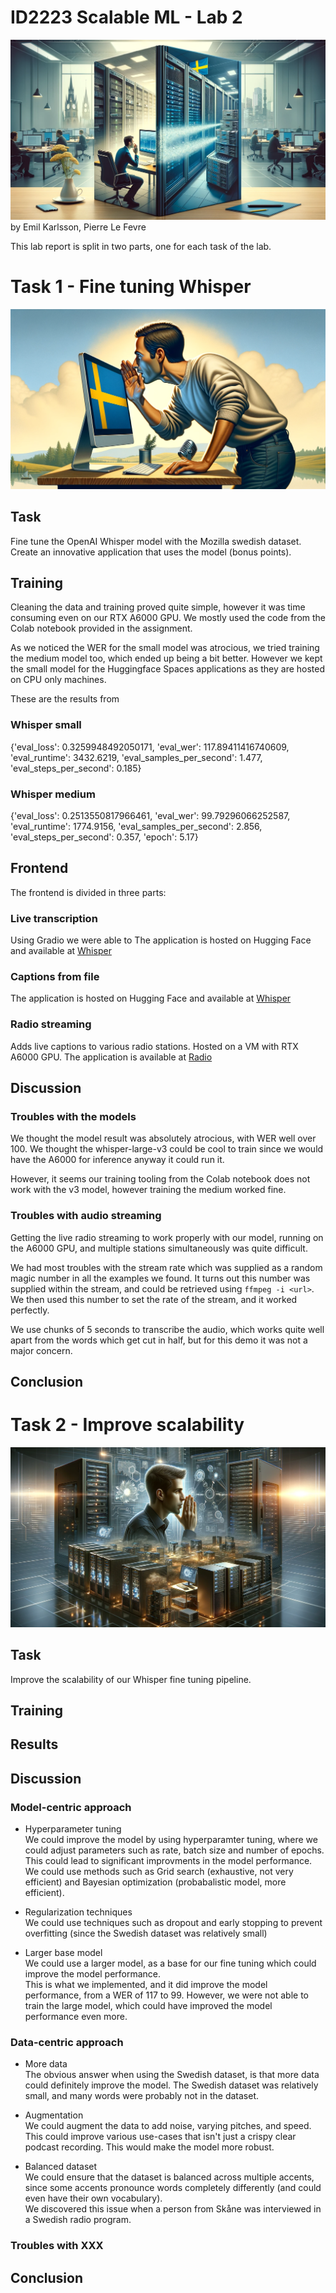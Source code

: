 # ID2223 Scalable ML - Lab 2
![scientist ](assets/lab2.png)
by Emil Karlsson, Pierre Le Fevre

This lab report is split in two parts, one for each task of the lab.

# Task 1 - Fine tuning Whisper
![man whispering at big server](./assets/task1.png)

## Task
Fine tune the OpenAI Whisper model with the Mozilla swedish dataset. Create an innovative application that uses the model (bonus points).

## Training
Cleaning the data and training proved quite simple, however it was time consuming even on our RTX A6000 GPU. We mostly used the code from the Colab notebook provided in the assignment. 

As we noticed the WER for the small model was atrocious, we tried training the medium model too, which ended up being a bit better. However we kept the small model for the Huggingface Spaces applications as they are hosted on CPU only machines.

These are the results from 
### Whisper small
{'eval_loss': 0.3259948492050171, 'eval_wer': 117.89411416740609, 'eval_runtime': 3432.6219, 'eval_samples_per_second': 1.477, 'eval_steps_per_second': 0.185}

### Whisper medium
{'eval_loss': 0.2513550817966461, 'eval_wer': 99.79296066252587, 'eval_runtime': 1774.9156, 'eval_samples_per_second': 2.856, 'eval_steps_per_second': 0.357, 'epoch': 5.17}

## Frontend
The frontend is divided in three parts:

### Live transcription
Using Gradio we were able to 
The application is hosted on Hugging Face and available at [Whisper](https://huggingface.co/spaces/pierrelf/whisper-live)

### Captions from file
The application is hosted on Hugging Face and available at [Whisper](https://huggingface.co/spaces/pierrelf/whisper)

### Radio streaming
Adds live captions to various radio stations. Hosted on a VM with RTX A6000 GPU. The application is available at [Radio](https://radio.vm-app.cloud.cbh.kth.se/)

## Discussion

### Troubles with the models
We thought the model result was absolutely atrocious, with WER well over 100. We thought the whisper-large-v3 could be cool to train since we would have the A6000 for inference anyway it could run it. 

However, it seems our training tooling from the Colab notebook does not work with the v3 model, however training the medium worked fine.

### Troubles with audio streaming
Getting the live radio streaming to work properly with our model, running on the A6000 GPU, and multiple stations simultaneously was quite difficult. 

We had most troubles with the stream rate which was supplied as a random magic number in all the examples we found. It turns out this number was supplied within the stream, and could be retrieved using `ffmpeg -i <url>`. We then used this number to set the rate of the stream, and it worked perfectly.

We use chunks of 5 seconds to transcribe the audio, which works quite well apart from the words which get cut in half, but for this demo it was not a major concern.

## Conclusion


# Task 2 - Improve scalability
![man whispering at big server](./assets/task2.png)


## Task
Improve the scalability of our Whisper fine tuning pipeline.

## Training

## Results

## Discussion
### Model-centric approach
- Hyperparameter tuning\
We could improve the model by using hyperparamter tuning, where we could adjust parameters such as rate, batch size and number of epochs. This could lead to significant improvments in the model performance. We could use methods such as Grid search (exhaustive, not very efficient) and Bayesian optimization (probabalistic model, more efficient).

- Regularization techniques\
We could use techniques such as dropout and early stopping to prevent overfitting (since the Swedish dataset was relatively small)

- Larger base model\
We could use a larger model, as a base for our fine tuning which could improve the model performance.\
This is what we implemented, and it did improve the model performance, from a WER of 117 to 99. However, we were not able to train the large model, which could have improved the model performance even more.

### Data-centric approach
- More data\
The obvious answer when using the Swedish dataset, is that more data could definitely improve the model. The Swedish dataset was relatively small, and many words were probably not in the dataset. 

- Augmentation\
We could augment the data to add noise, varying pitches, and speed. This could improve various use-cases that isn't just a crispy clear podcast recording. This would make the model more robust.

- Balanced dataset\
We could ensure that the dataset is balanced across multiple accents, since some accents pronounce words completely differently (and could even have their own vocabulary).\
We discovered this issue when a person from Skåne was interviewed in a Swedish radio program. 


### Troubles with XXX

## Conclusion